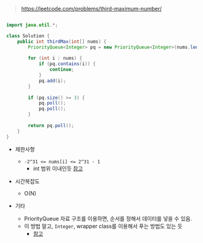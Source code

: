 > https://leetcode.com/problems/third-maximum-number/

```java

import java.util.*;

class Solution {
    public int thirdMax(int[] nums) {
        PriorityQueue<Integer> pq = new PriorityQueue<Integer>(nums.length, Collections.reverseOrder());
        
        for (int i : nums) {
            if (pq.contains(i)) {
                continue;
            }
            pq.add(i);
        }
        
        if (pq.size() >= 3) {
            pq.poll();
            pq.poll();
        }
        
        return pq.poll();
    }
}
```

- 제한사항
    - `-2^31 <= nums[i] <= 2^31 - 1`
        - int 범위 이내인듯 [참고](http://www.tcpschool.com/java/java_datatype_basic)

- 시간복잡도
    - O(N)

- 기타
    - PriorityQueue 자료 구조를 이용하면, 순서를 정해서 데이터를 넣을 수 있음.
    - 이 방법 말고, `Integer`, wrapper class를 이용해서 푸는 방법도 있는 듯 
        - [참고](https://leetcode.com/problems/third-maximum-number/discuss/90202/Java-neat-and-easy-understand-solution-O(n)-time-O(1)-space)